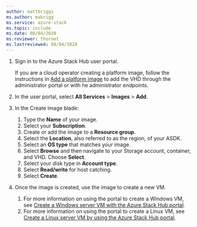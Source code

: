 ```yaml
---
author: mattbriggs
ms.author: mabrigg
ms.service: azure-stack
ms.topic: include
ms.date: 08/04/2020
ms.reviewer: thoroet
ms.lastreviewed: 08/04/2020
---
```


1. Sign in to the Azure Stack Hub user portal.

    If you are a cloud operator creating a platform image, follow the instructions in [Add a platform image](/azure-stack/operator/azure-stack-add-vm-image.md#add-a-platform-image) to add the VHD through the administrator portal or with he administrator endpoints.

2. In the user portal, select  **All Services** > **Images** > **Add**.

3. In the Create image blade:

    1. Type the **Name** of your image.
    2. Select your **Subscription**.
    3. Create or add the image to a **Resource group**.
    4. Select the **Location**, also referred to as the region, of your ASDK.
    5. Select an **OS type** that matches your image.
    6. Select **Browse** and then navigate to your Storage account, container, and VHD. Choose **Select**.
    7. Select your disk type in **Account type**.
    8. Select **Read/write** for host catching.
    9. Select **Create**.

4. Once the image is created, use the image to create a new VM. 
    1. For more information on using the portal to create a Windows VM, see [Create a Windows server VM with the Azure Stack Hub portal](/azure-stack/user/azure-stack-quick-windows-portal.md).
    1. For more information on using the portal to create a Linux VM, see [Create a Linux server VM by using the Azure Stack Hub portal](/azure-stack/user/azure-stack-quick-linux-portal.md).